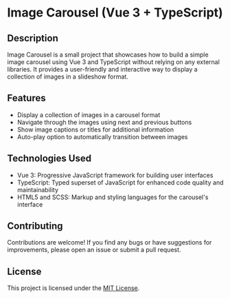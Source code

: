 # Image Carousel (Vue 3 + TypeScript)

## Description
Image Carousel is a small project that showcases how to build a simple image carousel using Vue 3 and TypeScript without relying on any external libraries. It provides a user-friendly and interactive way to display a collection of images in a slideshow format.

## Features
- Display a collection of images in a carousel format
- Navigate through the images using next and previous buttons
- Show image captions or titles for additional information
- Auto-play option to automatically transition between images

## Technologies Used
- Vue 3: Progressive JavaScript framework for building user interfaces
- TypeScript: Typed superset of JavaScript for enhanced code quality and maintainability
- HTML5 and SCSS: Markup and styling languages for the carousel's interface

## Contributing
Contributions are welcome! If you find any bugs or have suggestions for improvements, please open an issue or submit a pull request.

## License
This project is licensed under the [MIT License](LICENSE).

